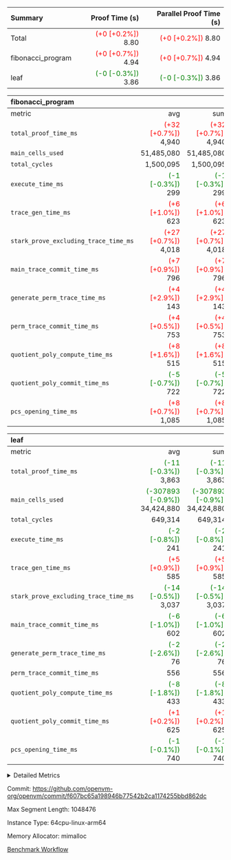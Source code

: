 | Summary | Proof Time (s) | Parallel Proof Time (s) |
|:---|---:|---:|
| Total | <span style='color: red'>(+0 [+0.2%])</span> 8.80 | <span style='color: red'>(+0 [+0.2%])</span> 8.80 |
| fibonacci_program | <span style='color: red'>(+0 [+0.7%])</span> 4.94 | <span style='color: red'>(+0 [+0.7%])</span> 4.94 |
| leaf | <span style='color: green'>(-0 [-0.3%])</span> 3.86 | <span style='color: green'>(-0 [-0.3%])</span> 3.86 |


| fibonacci_program |||||
|:---|---:|---:|---:|---:|
|metric|avg|sum|max|min|
| `total_proof_time_ms ` | <span style='color: red'>(+32 [+0.7%])</span> 4,940 | <span style='color: red'>(+32 [+0.7%])</span> 4,940 | <span style='color: red'>(+32 [+0.7%])</span> 4,940 | <span style='color: red'>(+32 [+0.7%])</span> 4,940 |
| `main_cells_used     ` |  51,485,080 |  51,485,080 |  51,485,080 |  51,485,080 |
| `total_cycles        ` |  1,500,095 |  1,500,095 |  1,500,095 |  1,500,095 |
| `execute_time_ms     ` | <span style='color: green'>(-1 [-0.3%])</span> 299 | <span style='color: green'>(-1 [-0.3%])</span> 299 | <span style='color: green'>(-1 [-0.3%])</span> 299 | <span style='color: green'>(-1 [-0.3%])</span> 299 |
| `trace_gen_time_ms   ` | <span style='color: red'>(+6 [+1.0%])</span> 623 | <span style='color: red'>(+6 [+1.0%])</span> 623 | <span style='color: red'>(+6 [+1.0%])</span> 623 | <span style='color: red'>(+6 [+1.0%])</span> 623 |
| `stark_prove_excluding_trace_time_ms` | <span style='color: red'>(+27 [+0.7%])</span> 4,018 | <span style='color: red'>(+27 [+0.7%])</span> 4,018 | <span style='color: red'>(+27 [+0.7%])</span> 4,018 | <span style='color: red'>(+27 [+0.7%])</span> 4,018 |
| `main_trace_commit_time_ms` | <span style='color: red'>(+7 [+0.9%])</span> 796 | <span style='color: red'>(+7 [+0.9%])</span> 796 | <span style='color: red'>(+7 [+0.9%])</span> 796 | <span style='color: red'>(+7 [+0.9%])</span> 796 |
| `generate_perm_trace_time_ms` | <span style='color: red'>(+4 [+2.9%])</span> 143 | <span style='color: red'>(+4 [+2.9%])</span> 143 | <span style='color: red'>(+4 [+2.9%])</span> 143 | <span style='color: red'>(+4 [+2.9%])</span> 143 |
| `perm_trace_commit_time_ms` | <span style='color: red'>(+4 [+0.5%])</span> 753 | <span style='color: red'>(+4 [+0.5%])</span> 753 | <span style='color: red'>(+4 [+0.5%])</span> 753 | <span style='color: red'>(+4 [+0.5%])</span> 753 |
| `quotient_poly_compute_time_ms` | <span style='color: red'>(+8 [+1.6%])</span> 515 | <span style='color: red'>(+8 [+1.6%])</span> 515 | <span style='color: red'>(+8 [+1.6%])</span> 515 | <span style='color: red'>(+8 [+1.6%])</span> 515 |
| `quotient_poly_commit_time_ms` | <span style='color: green'>(-5 [-0.7%])</span> 722 | <span style='color: green'>(-5 [-0.7%])</span> 722 | <span style='color: green'>(-5 [-0.7%])</span> 722 | <span style='color: green'>(-5 [-0.7%])</span> 722 |
| `pcs_opening_time_ms ` | <span style='color: red'>(+8 [+0.7%])</span> 1,085 | <span style='color: red'>(+8 [+0.7%])</span> 1,085 | <span style='color: red'>(+8 [+0.7%])</span> 1,085 | <span style='color: red'>(+8 [+0.7%])</span> 1,085 |

| leaf |||||
|:---|---:|---:|---:|---:|
|metric|avg|sum|max|min|
| `total_proof_time_ms ` | <span style='color: green'>(-11 [-0.3%])</span> 3,863 | <span style='color: green'>(-11 [-0.3%])</span> 3,863 | <span style='color: green'>(-11 [-0.3%])</span> 3,863 | <span style='color: green'>(-11 [-0.3%])</span> 3,863 |
| `main_cells_used     ` | <span style='color: green'>(-307893 [-0.9%])</span> 34,424,880 | <span style='color: green'>(-307893 [-0.9%])</span> 34,424,880 | <span style='color: green'>(-307893 [-0.9%])</span> 34,424,880 | <span style='color: green'>(-307893 [-0.9%])</span> 34,424,880 |
| `total_cycles        ` |  649,314 |  649,314 |  649,314 |  649,314 |
| `execute_time_ms     ` | <span style='color: green'>(-2 [-0.8%])</span> 241 | <span style='color: green'>(-2 [-0.8%])</span> 241 | <span style='color: green'>(-2 [-0.8%])</span> 241 | <span style='color: green'>(-2 [-0.8%])</span> 241 |
| `trace_gen_time_ms   ` | <span style='color: red'>(+5 [+0.9%])</span> 585 | <span style='color: red'>(+5 [+0.9%])</span> 585 | <span style='color: red'>(+5 [+0.9%])</span> 585 | <span style='color: red'>(+5 [+0.9%])</span> 585 |
| `stark_prove_excluding_trace_time_ms` | <span style='color: green'>(-14 [-0.5%])</span> 3,037 | <span style='color: green'>(-14 [-0.5%])</span> 3,037 | <span style='color: green'>(-14 [-0.5%])</span> 3,037 | <span style='color: green'>(-14 [-0.5%])</span> 3,037 |
| `main_trace_commit_time_ms` | <span style='color: green'>(-6 [-1.0%])</span> 602 | <span style='color: green'>(-6 [-1.0%])</span> 602 | <span style='color: green'>(-6 [-1.0%])</span> 602 | <span style='color: green'>(-6 [-1.0%])</span> 602 |
| `generate_perm_trace_time_ms` | <span style='color: green'>(-2 [-2.6%])</span> 76 | <span style='color: green'>(-2 [-2.6%])</span> 76 | <span style='color: green'>(-2 [-2.6%])</span> 76 | <span style='color: green'>(-2 [-2.6%])</span> 76 |
| `perm_trace_commit_time_ms` |  556 |  556 |  556 |  556 |
| `quotient_poly_compute_time_ms` | <span style='color: green'>(-8 [-1.8%])</span> 433 | <span style='color: green'>(-8 [-1.8%])</span> 433 | <span style='color: green'>(-8 [-1.8%])</span> 433 | <span style='color: green'>(-8 [-1.8%])</span> 433 |
| `quotient_poly_commit_time_ms` | <span style='color: red'>(+1 [+0.2%])</span> 625 | <span style='color: red'>(+1 [+0.2%])</span> 625 | <span style='color: red'>(+1 [+0.2%])</span> 625 | <span style='color: red'>(+1 [+0.2%])</span> 625 |
| `pcs_opening_time_ms ` | <span style='color: green'>(-1 [-0.1%])</span> 740 | <span style='color: green'>(-1 [-0.1%])</span> 740 | <span style='color: green'>(-1 [-0.1%])</span> 740 | <span style='color: green'>(-1 [-0.1%])</span> 740 |



<details>
<summary>Detailed Metrics</summary>

| group | num_segments | keygen_time_ms | commit_exe_time_ms |
| --- | --- | --- | --- |
| fibonacci_program | 1 | 387 | 5 | 

| group | air_name | quotient_deg | interactions | constraints |
| --- | --- | --- | --- | --- |
| fibonacci_program | AccessAdapterAir<16> | 4 | 5 | 11 | 
| fibonacci_program | AccessAdapterAir<2> | 4 | 5 | 11 | 
| fibonacci_program | AccessAdapterAir<32> | 4 | 5 | 11 | 
| fibonacci_program | AccessAdapterAir<4> | 4 | 5 | 11 | 
| fibonacci_program | AccessAdapterAir<64> | 4 | 5 | 11 | 
| fibonacci_program | AccessAdapterAir<8> | 4 | 5 | 11 | 
| fibonacci_program | BitwiseOperationLookupAir<8> | 2 | 2 | 4 | 
| fibonacci_program | MemoryMerkleAir<8> | 4 | 4 | 38 | 
| fibonacci_program | PersistentBoundaryAir<8> | 4 | 3 | 5 | 
| fibonacci_program | PhantomAir | 4 | 3 | 4 | 
| fibonacci_program | Poseidon2PeripheryAir<BabyBearParameters>, 1> | 2 | 1 | 286 | 
| fibonacci_program | ProgramAir | 1 | 1 | 4 | 
| fibonacci_program | RangeTupleCheckerAir<2> | 1 | 1 | 4 | 
| fibonacci_program | Rv32HintStoreAir | 4 | 19 | 21 | 
| fibonacci_program | VariableRangeCheckerAir | 1 | 1 | 4 | 
| fibonacci_program | VmAirWrapper<Rv32BaseAluAdapterAir, BaseAluCoreAir<4, 8> | 4 | 19 | 30 | 
| fibonacci_program | VmAirWrapper<Rv32BaseAluAdapterAir, LessThanCoreAir<4, 8> | 4 | 17 | 35 | 
| fibonacci_program | VmAirWrapper<Rv32BaseAluAdapterAir, ShiftCoreAir<4, 8> | 4 | 23 | 84 | 
| fibonacci_program | VmAirWrapper<Rv32BranchAdapterAir, BranchEqualCoreAir<4> | 4 | 11 | 17 | 
| fibonacci_program | VmAirWrapper<Rv32BranchAdapterAir, BranchLessThanCoreAir<4, 8> | 4 | 13 | 32 | 
| fibonacci_program | VmAirWrapper<Rv32CondRdWriteAdapterAir, Rv32JalLuiCoreAir> | 4 | 10 | 15 | 
| fibonacci_program | VmAirWrapper<Rv32JalrAdapterAir, Rv32JalrCoreAir> | 4 | 16 | 16 | 
| fibonacci_program | VmAirWrapper<Rv32LoadStoreAdapterAir, LoadSignExtendCoreAir<4, 8> | 4 | 18 | 21 | 
| fibonacci_program | VmAirWrapper<Rv32LoadStoreAdapterAir, LoadStoreCoreAir<4> | 4 | 17 | 27 | 
| fibonacci_program | VmAirWrapper<Rv32MultAdapterAir, DivRemCoreAir<4, 8> | 4 | 25 | 72 | 
| fibonacci_program | VmAirWrapper<Rv32MultAdapterAir, MulHCoreAir<4, 8> | 4 | 24 | 23 | 
| fibonacci_program | VmAirWrapper<Rv32MultAdapterAir, MultiplicationCoreAir<4, 8> | 4 | 19 | 13 | 
| fibonacci_program | VmAirWrapper<Rv32RdWriteAdapterAir, Rv32AuipcCoreAir> | 4 | 11 | 12 | 
| fibonacci_program | VmConnectorAir | 4 | 3 | 8 | 
| leaf | AccessAdapterAir<2> | 4 | 5 | 11 | 
| leaf | AccessAdapterAir<4> | 4 | 5 | 11 | 
| leaf | AccessAdapterAir<8> | 4 | 5 | 11 | 
| leaf | FriReducedOpeningAir | 4 | 39 | 60 | 
| leaf | NativePoseidon2Air<BabyBearParameters>, 1> | 4 | 136 | 530 | 
| leaf | PhantomAir | 4 | 3 | 4 | 
| leaf | ProgramAir | 1 | 1 | 4 | 
| leaf | VariableRangeCheckerAir | 1 | 1 | 4 | 
| leaf | VmAirWrapper<AluNativeAdapterAir, FieldArithmeticCoreAir> | 4 | 15 | 23 | 
| leaf | VmAirWrapper<BranchNativeAdapterAir, BranchEqualCoreAir<1> | 4 | 11 | 22 | 
| leaf | VmAirWrapper<JalNativeAdapterAir, JalCoreAir> | 4 | 7 | 6 | 
| leaf | VmAirWrapper<NativeAdapterAir<2, 0>, PublicValuesCoreAir> | 4 | 11 | 23 | 
| leaf | VmAirWrapper<NativeLoadStoreAdapterAir<1>, NativeLoadStoreCoreAir<1> | 4 | 15 | 16 | 
| leaf | VmAirWrapper<NativeLoadStoreAdapterAir<4>, NativeLoadStoreCoreAir<4> | 4 | 15 | 16 | 
| leaf | VmAirWrapper<NativeVectorizedAdapterAir<4>, FieldExtensionCoreAir> | 4 | 15 | 23 | 
| leaf | VmConnectorAir | 4 | 3 | 8 | 
| leaf | VolatileBoundaryAir | 4 | 4 | 16 | 

| group | air_name | idx | rows | prep_cols | perm_cols | main_cols | cells |
| --- | --- | --- | --- | --- | --- | --- | --- |
| leaf | AccessAdapterAir<2> | 0 | 262,144 |  | 12 | 11 | 6,029,312 | 
| leaf | AccessAdapterAir<4> | 0 | 131,072 |  | 12 | 13 | 3,276,800 | 
| leaf | AccessAdapterAir<8> | 0 | 512 |  | 12 | 17 | 14,848 | 
| leaf | FriReducedOpeningAir | 0 | 131,072 |  | 44 | 27 | 9,306,112 | 
| leaf | NativePoseidon2Air<BabyBearParameters>, 1> | 0 | 32,768 |  | 160 | 399 | 18,317,312 | 
| leaf | PhantomAir | 0 | 8,192 |  | 8 | 6 | 114,688 | 
| leaf | ProgramAir | 0 | 131,072 |  | 8 | 10 | 2,359,296 | 
| leaf | VariableRangeCheckerAir | 0 | 262,144 | 2 | 8 | 1 | 2,359,296 | 
| leaf | VmAirWrapper<AluNativeAdapterAir, FieldArithmeticCoreAir> | 0 | 524,288 |  | 20 | 29 | 25,690,112 | 
| leaf | VmAirWrapper<BranchNativeAdapterAir, BranchEqualCoreAir<1> | 0 | 65,536 |  | 16 | 23 | 2,555,904 | 
| leaf | VmAirWrapper<JalNativeAdapterAir, JalCoreAir> | 0 | 16,384 |  | 12 | 9 | 344,064 | 
| leaf | VmAirWrapper<NativeAdapterAir<2, 0>, PublicValuesCoreAir> | 0 | 64 |  | 16 | 23 | 2,496 | 
| leaf | VmAirWrapper<NativeLoadStoreAdapterAir<1>, NativeLoadStoreCoreAir<1> | 0 | 262,144 |  | 24 | 22 | 12,058,624 | 
| leaf | VmAirWrapper<NativeLoadStoreAdapterAir<4>, NativeLoadStoreCoreAir<4> | 0 | 65,536 |  | 24 | 31 | 3,604,480 | 
| leaf | VmAirWrapper<NativeVectorizedAdapterAir<4>, FieldExtensionCoreAir> | 0 | 65,536 |  | 20 | 38 | 3,801,088 | 
| leaf | VmConnectorAir | 0 | 2 | 1 | 8 | 4 | 24 | 
| leaf | VolatileBoundaryAir | 0 | 131,072 |  | 8 | 11 | 2,490,368 | 

| group | air_name | segment | rows | prep_cols | perm_cols | main_cols | cells |
| --- | --- | --- | --- | --- | --- | --- | --- |
| fibonacci_program | AccessAdapterAir<8> | 0 | 32 |  | 12 | 17 | 928 | 
| fibonacci_program | BitwiseOperationLookupAir<8> | 0 | 65,536 | 3 | 8 | 2 | 655,360 | 
| fibonacci_program | MemoryMerkleAir<8> | 0 | 256 |  | 12 | 32 | 11,264 | 
| fibonacci_program | PersistentBoundaryAir<8> | 0 | 32 |  | 8 | 20 | 896 | 
| fibonacci_program | PhantomAir | 0 | 2 |  | 8 | 6 | 28 | 
| fibonacci_program | Poseidon2PeripheryAir<BabyBearParameters>, 1> | 0 | 256 |  | 8 | 300 | 78,848 | 
| fibonacci_program | ProgramAir | 0 | 4,096 |  | 8 | 10 | 73,728 | 
| fibonacci_program | RangeTupleCheckerAir<2> | 0 | 524,288 | 2 | 8 | 1 | 4,718,592 | 
| fibonacci_program | Rv32HintStoreAir | 0 | 4 |  | 24 | 32 | 224 | 
| fibonacci_program | VariableRangeCheckerAir | 0 | 262,144 | 2 | 8 | 1 | 2,359,296 | 
| fibonacci_program | VmAirWrapper<Rv32BaseAluAdapterAir, BaseAluCoreAir<4, 8> | 0 | 1,048,576 |  | 28 | 36 | 67,108,864 | 
| fibonacci_program | VmAirWrapper<Rv32BaseAluAdapterAir, LessThanCoreAir<4, 8> | 0 | 524,288 |  | 24 | 37 | 31,981,568 | 
| fibonacci_program | VmAirWrapper<Rv32BranchAdapterAir, BranchEqualCoreAir<4> | 0 | 262,144 |  | 16 | 26 | 11,010,048 | 
| fibonacci_program | VmAirWrapper<Rv32BranchAdapterAir, BranchLessThanCoreAir<4, 8> | 0 | 4 |  | 20 | 32 | 208 | 
| fibonacci_program | VmAirWrapper<Rv32CondRdWriteAdapterAir, Rv32JalLuiCoreAir> | 0 | 131,072 |  | 16 | 18 | 4,456,448 | 
| fibonacci_program | VmAirWrapper<Rv32JalrAdapterAir, Rv32JalrCoreAir> | 0 | 16 |  | 20 | 28 | 768 | 
| fibonacci_program | VmAirWrapper<Rv32LoadStoreAdapterAir, LoadStoreCoreAir<4> | 0 | 16 |  | 28 | 40 | 1,088 | 
| fibonacci_program | VmAirWrapper<Rv32RdWriteAdapterAir, Rv32AuipcCoreAir> | 0 | 8 |  | 16 | 21 | 296 | 
| fibonacci_program | VmConnectorAir | 0 | 2 | 1 | 8 | 4 | 24 | 

| group | idx | trace_gen_time_ms | total_proof_time_ms | total_cycles | total_cells | stark_prove_excluding_trace_time_ms | quotient_poly_compute_time_ms | quotient_poly_commit_time_ms | perm_trace_commit_time_ms | pcs_opening_time_ms | main_trace_commit_time_ms | main_cells_used | generate_perm_trace_time_ms | execute_time_ms |
| --- | --- | --- | --- | --- | --- | --- | --- | --- | --- | --- | --- | --- | --- | --- |
| leaf | 0 | 585 | 3,863 | 649,314 | 92,324,824 | 3,037 | 433 | 625 | 556 | 740 | 602 | 34,424,880 | 76 | 241 | 

| group | segment | trace_gen_time_ms | total_proof_time_ms | total_cycles | total_cells | stark_prove_excluding_trace_time_ms | quotient_poly_compute_time_ms | quotient_poly_commit_time_ms | perm_trace_commit_time_ms | pcs_opening_time_ms | main_trace_commit_time_ms | main_cells_used | generate_perm_trace_time_ms | execute_time_ms |
| --- | --- | --- | --- | --- | --- | --- | --- | --- | --- | --- | --- | --- | --- | --- |
| fibonacci_program | 0 | 623 | 4,940 | 1,500,095 | 122,458,476 | 4,018 | 515 | 722 | 753 | 1,085 | 796 | 51,485,080 | 143 | 299 | 

</details>


Commit: https://github.com/openvm-org/openvm/commit/f607bc65a198946b77542b2ca1174255bbd862dc

Max Segment Length: 1048476

Instance Type: 64cpu-linux-arm64

Memory Allocator: mimalloc

[Benchmark Workflow](https://github.com/openvm-org/openvm/actions/runs/13212923805)
